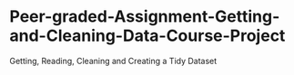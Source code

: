 # Peer-graded-Assignment-Getting-and-Cleaning-Data-Course-Project
Getting, Reading, Cleaning and Creating a Tidy Dataset
